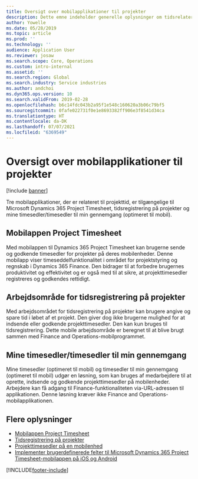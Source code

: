 ```yaml
---
title: Oversigt over mobilapplikationer til projekter
description: Dette emne indeholder generelle oplysninger om tidsrelaterede projektprogrammer til Microsoft Dynamics 365 Project Timesheet, tidsregistrering på projekter og mine timesedler/timesedler, der er tilgængelige på en mobilenhed.
author: Yowelle
ms.date: 05/28/2019
ms.topic: article
ms.prod: ''
ms.technology: ''
audience: Application User
ms.reviewer: josaw
ms.search.scope: Core, Operations
ms.custom: intro-internal
ms.assetid: ''
ms.search.region: Global
ms.search.industry: Service industries
ms.author: andchoi
ms.dyn365.ops.version: 10
ms.search.validFrom: 2019-02-28
ms.openlocfilehash: b6c14fdc043b2a95f1e548c160620a3b06c79bf5
ms.sourcegitcommit: 0fafe022731f0e1e8693382ff906e3f8541d34ca
ms.translationtype: HT
ms.contentlocale: da-DK
ms.lasthandoff: 07/07/2021
ms.locfileid: "6369549"
---
```

# <a name="project-mobile-applications-overview"></a>Oversigt over mobilapplikationer til projekter

[!include [banner](../includes/banner.md)]

Tre mobilapplikationer, der er relateret til projekttid, er tilgængelige til Microsoft Dynamics 365 Project Timesheet, tidsregistrering på projekter og mine timesedler/timesedler til min gennemgang (optimeret til mobil).

## <a name="project-timesheet-mobile-app"></a>Mobilappen Project Timesheet

Med mobilappen til Dynamics 365 Project Timesheet kan brugerne sende og godkende timesedler for projekter på deres mobilenheder. Denne mobilapp viser timeseddelfunktionalitet i området for projektstyring og regnskab i Dynamics 365 Finance. Den bidrager til at forbedre brugernes produktivitet og effektivitet og er også med til at sikre, at projekttimesedler registreres og godkendes rettidigt.

## <a name="project-time-entry-workspace"></a>Arbejdsområde for tidsregistrering på projekter

Med arbejdsområdet for tidsregistrering på projekter kan brugere angive og spare tid i løbet af et projekt. Den giver dog ikke brugerne mulighed for at indsende eller godkende projekttimesedler. Den kan kun bruges til tidsregistrering. Dette mobile arbejdsområde er beregnet til at blive brugt sammen med Finance and Operations-mobilprogrammet.

## <a name="my-timesheetstimesheets-for-my-review"></a>Mine timesedler/timesedler til min gennemgang

Mine timesedler (optimeret til mobil) og timesedler til min gennemgang (optimeret til mobil) udgør en løsning, som kan bruges af medarbejdere til at oprette, indsende og godkende projekttimesedler på mobilenheder. Arbejdere kan få adgang til Finance-funktionaliteten via-URL-adressen til applikationen. Denne løsning kræver ikke Finance and Operations-mobilapplikationen.

## <a name="for-more-information"></a>Flere oplysninger

- [Mobilappen Project Timesheet](project-timesheet.md)
- [Tidsregistrering på projekter]( project-time-entry-mobile-workspace.md)
- [Projekttimesedler på en mobilenhed](Mobile-timesheets.md)
- [Implementer brugerdefinerede felter til Microsoft Dynamics 365 Project Timesheet-mobilappen på iOS og Android](custom-fields-mobile.md)


[!INCLUDE[footer-include](../includes/footer-banner.md)]
